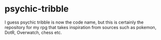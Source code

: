 # psychic-tribble
I guess psychic tribble is now the code name, but this is certainly the repository for my rpg that takes inspiration from sources such as pokemon, DotR, Overwatch, chess etc.
